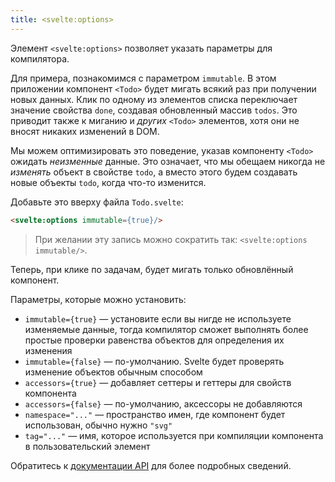 ```yaml
---
title: <svelte:options>
---
```


Элемент `<svelte:options>` позволяет указать параметры для компилятора.

Для примера, познакомимся с параметром `immutable`. В этом приложении компонент `<Todo>` будет мигать всякий раз при получении новых данных. Клик по одному из элементов списка переключает значение свойства `done`, создавая обновленный массив `todos`. Это приводит также к миганию и *других* `<Todo>` элементов, хотя они не вносят никаких изменений в DOM.

Мы можем оптимизировать это поведение, указав компоненту `<Todo>` ожидать *неизменные* данные. Это означает, что мы обещаем никогда не *изменять* объект в свойстве `todo`, а вместо этого будем создавать новые объекты `todo`, когда что-то изменится.

Добавьте это вверху файла `Todo.svelte`:

```html
<svelte:options immutable={true}/>
```

> При желании эту запись можно сократить так: `<svelte:options immutable/>`.

Теперь, при клике по задачам, будет мигать только обновлённый компонент.

Параметры, которые можно установить:

* `immutable={true}` — установите если вы нигде не используете изменяемые данные, тогда компилятор сможет выполнять более простые проверки равенства объектов для определения их изменения
* `immutable={false}` — по-умолчанию. Svelte будет проверять изменение объектов обычным способом
* `accessors={true}` — добавляет сеттеры и геттеры для свойств компонента
* `accessors={false}` — по-умолчанию, аксессоры не добавляются
* `namespace="..."` — пространство имен, где компонент будет использован, обычно нужно `"svg"`
* `tag="..."` — имя, которое используется при компиляции компонента в пользовательский элемент

Обратитесь к [документации API](docs) для более подробных сведений.